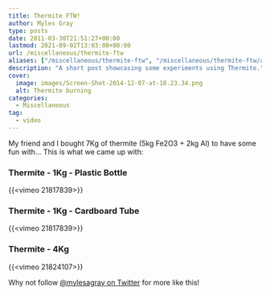 ```yaml
---
title: Thermite FTW!
author: Myles Gray
type: posts
date: 2011-03-30T21:51:27+00:00
lastmod: 2021-09-02T13:03:00+00:00
url: /miscellaneous/thermite-ftw
aliases: ["/miscellaneous/thermite-ftw", "/miscellaneous/thermite-ftw/amp", "/just-for-fun/thermite-ftw", "/just-for-fun/thermite-ftw/amp"]
description: "A short post showcasing some experiments using Thermite."
cover:
  image: images/Screen-Shot-2014-12-07-at-18.23.34.png
  alt: Thermite burning
categories:
  - Miscellaneous
tag:
  - video
---
```


My friend and I bought 7Kg of thermite (5kg Fe2O3 + 2kg Al) to have some fun with... This is what we came up with:

### Thermite - 1Kg - Plastic Bottle  

{{<vimeo 21817839>}}

### Thermite - 1Kg - Cardboard Tube  

{{<vimeo 21817839>}}

### Thermite - 4Kg  

{{<vimeo 21824107>}}

Why not follow [@mylesagray on Twitter][1] for more like this!

 [1]: https://twitter.com/mylesagray